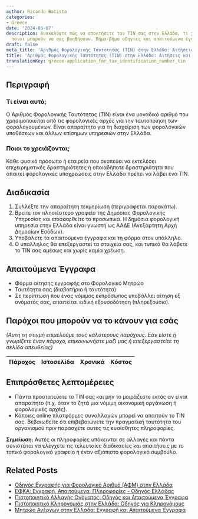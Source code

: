 ```yaml
---
author: Ricardo Batista
categories:
- Greece
date: '2024-06-07'
description: Ανακαλύψτε πώς να αποκτήσετε τον TIN σας στην Ελλάδα, τι χρειάζεστε και
  ποιοι μπορούν να σας βοηθήσουν. Βήμα-βήμα οδηγίες και απαιτούμενα έγγραφα.
draft: false
meta_title: 'Αριθμός Φορολογικής Ταυτότητας (TIN) στην Ελλάδα: Αιτήσεις και Οδηγίες'
title: 'Αριθμός Φορολογικής Ταυτότητας (TIN) στην Ελλάδα: Αιτήσεις και Οδηγίες'
translationKey: greece-application_for_tax_identification_number_tin
---
```



## Περιγραφή
### Τι είναι αυτό;
Ο Αριθμός Φορολογικής Ταυτότητας (TIN) είναι ένα μοναδικό αριθμό που χρησιμοποιείται από τις φορολογικές αρχές για την ταυτοποίηση των φορολογουμένων. Είναι απαραίτητο για τη διαχείριση των φορολογικών υποθέσεων και άλλων επίσημων υπηρεσιών στην Ελλάδα.

### Ποιοι το χρειάζονται;
Κάθε φυσικό πρόσωπο ή εταιρεία που σκοπεύει να εκτελέσει επιχειρηματικές δραστηριότητες ή οποιαδήποτε δραστηριότητα που απαιτεί φορολογικές υποχρεώσεις στην Ελλάδα πρέπει να λάβει ένα TIN.

## Διαδικασία
1. Συλλέξτε την απαραίτητη τεκμηρίωση (περιγράφεται παρακάτω).
2. Βρείτε τον πλησιέστερο γραφείο της Δημόσιας Φορολογικής Υπηρεσίας και επισκεφθείτε το προσωπικά. Η δημόσια φορολογική υπηρεσία στην Ελλάδα είναι γνωστή ως ΑΑΔΕ (Ανεξάρτητη Αρχή Δημοσίων Εσόδων).
3. Υποβάλετε τα απαιτούμενα έγγραφα και τη φόρμα στον υπάλληλο.
4. Ο υπάλληλος θα επεξεργαστεί τα στοιχεία σας, και τυπικά θα λάβετε το TIN σας αμέσως και χωρίς καμία χρέωση.

## Απαιτούμενα Έγγραφα
- Φόρμα αίτησης εγγραφής στο Φορολογικό Μητρώο
- Ταυτότητα σας (διαβατήριο ή ταυτότητα)
- Σε περίπτωση που ένας νόμιμος εκπρόσωπος υποβάλλει αίτηση εξ ονόματός σας, απαιτείται ειδική εξουσοδότηση (πληρεξούσιο).

## Παρόχοι που μπορούν να το κάνουν για εσάς
_(Αυτή τη στιγμή επιμελούμε τους καλύτερους παρόχους. Εάν είστε ή γνωρίζετε έναν πάροχο, επικοινωνήστε μαζί μας ή επεξεργαστείτε τη σελίδα απευθείας)_

| Πάροχος | Ιστοσελίδα | Χρονικά | Κόστος |
| --------------- | --------------- | :-------------: | :-------------: |

## Επιπρόσθετες λεπτομέρειες
- Πάντα προστατεύετε το TIN σας και μην το μοιράζεστε εκτός αν είναι απαραίτητο (π.χ. όταν το ζητά μια νόμιμη οικονομική οργάνωση ή φορολογικές αρχές).
- Κάποιες online πλατφόρμες συναλλαγών μπορεί να απαιτούν το TIN σας. Βεβαιωθείτε ότι επιβεβαιώνετε την πραγματική ταυτότητα του οργανισμού πριν παράσχετε αυτές τις ευαίσθητες πληροφορίες.

**Σημείωση:** Αυτές οι πληροφορίες υπόκεινται σε αλλαγές και πάντα συνιστάται να ελέγχετε τις τελευταίες διαδικασίες και απαιτήσεις με το τοπικό φορολογικό γραφείο ή έναν αξιόπιστο φορολογικό συμβούλο.
## Related Posts

- [Οδηγός Εγγραφής για Φορολογικό Αριθμό (ΑΦΜ) στην Ελλάδα](https://tramitit.com/el/guides/greece/aitese_gia_entaxe_ste_dou/)
- [ΕΦΚΑ: Εγγραφή, Απαιτούμενα, Πληροφορίες - Οδηγός Ελλάδας](https://tramitit.com/el/guides/greece/aitese_gia_ephka/)
- [Πιστοποιητικό Αλλαγής Ονόματος: Οδηγός και Απαιτούμενα Έγγραφα](https://tramitit.com/el/guides/greece/aitese_gia_pistopoietiko_allages_eponumou/)
- [Πιστοποιητικό Κληρονομιάς στην Ελλάδα: Οδηγός για Κληρονόμους](https://tramitit.com/el/guides/greece/aitese_gia_pistopoietiko_kleronomias/)
- [Μητρώο Ανέργων στην Ελλάδα: Εγγραφή και Απαιτούμενα Έγγραφα](https://tramitit.com/el/guides/greece/eggraphe_sta_metroa_anergon/)